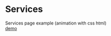 # Services
Services page example (animation with  css html)<br>
<a href="https://se7enss.github.io/Services/" >demo </a>
